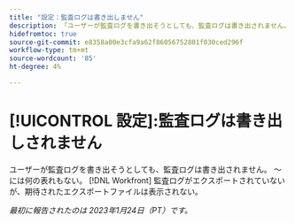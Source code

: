```yaml
---
title: "設定：監査ログは書き出しません"
description: 「ユーザーが監査ログを書き出そうとしても、監査ログは書き出されません。 Workfrontでは、監査ログがエクスポートされていないことは示されていませんが、期待されたエクスポートファイルは表示されません。
hidefromtoc: true
source-git-commit: e8358a00e3cfa9a62f86056752801f030ced296f
workflow-type: tm+mt
source-wordcount: '85'
ht-degree: 4%

---
```



# [!UICONTROL 設定]:監査ログは書き出しされません

ユーザーが監査ログを書き出そうとしても、監査ログは書き出されません。 ～には何の表れもない。 [!DNL Workfront] 監査ログがエクスポートされていないが、期待されたエクスポートファイルは表示されない。

_最初に報告されたのは 2023年1月24日（PT）です。_

